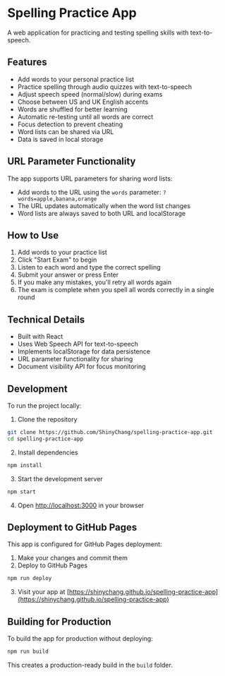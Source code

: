 # Spelling Practice App

A web application for practicing and testing spelling skills with text-to-speech.

## Features

- Add words to your personal practice list
- Practice spelling through audio quizzes with text-to-speech
- Adjust speech speed (normal/slow) during exams
- Choose between US and UK English accents
- Words are shuffled for better learning
- Automatic re-testing until all words are correct
- Focus detection to prevent cheating
- Word lists can be shared via URL
- Data is saved in local storage

## URL Parameter Functionality

The app supports URL parameters for sharing word lists:

- Add words to the URL using the `words` parameter: `?words=apple,banana,orange`
- The URL updates automatically when the word list changes
- Word lists are always saved to both URL and localStorage

## How to Use

1. Add words to your practice list
2. Click "Start Exam" to begin
3. Listen to each word and type the correct spelling
4. Submit your answer or press Enter
5. If you make any mistakes, you'll retry all words again
6. The exam is complete when you spell all words correctly in a single round

## Technical Details

- Built with React
- Uses Web Speech API for text-to-speech
- Implements localStorage for data persistence
- URL parameter functionality for sharing
- Document visibility API for focus monitoring

## Development

To run the project locally:

1. Clone the repository
```bash
git clone https://github.com/ShinyChang/spelling-practice-app.git
cd spelling-practice-app
```

2. Install dependencies
```bash
npm install
```

3. Start the development server
```bash
npm start
```

4. Open [http://localhost:3000](http://localhost:3000) in your browser

## Deployment to GitHub Pages

This app is configured for GitHub Pages deployment:

1. Make your changes and commit them
2. Deploy to GitHub Pages
```bash
npm run deploy
```

3. Visit your app at [https://shinychang.github.io/spelling-practice-app](https://shinychang.github.io/spelling-practice-app)

## Building for Production

To build the app for production without deploying:

```bash
npm run build
```

This creates a production-ready build in the `build` folder.
